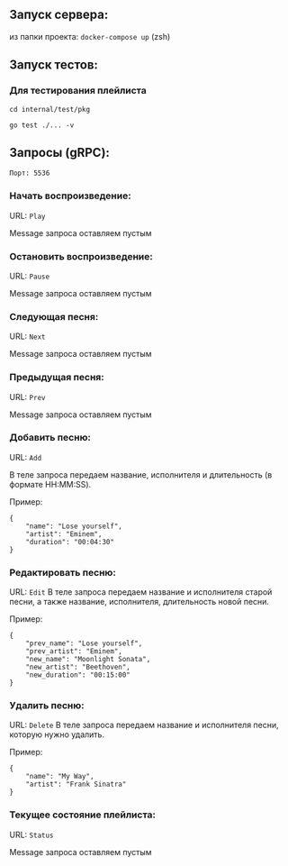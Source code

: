 ## Запуск сервера: 
из папки проекта:
`docker-compose up` (zsh)

## Запуск тестов:
### Для тестирования плейлиста
`cd internal/test/pkg`

`go test ./... -v`

## Запросы (gRPC):
```
Порт: 5536
```
### Начать воспроизведение:
URL: `Play`

Message запроса оставляем пустым

### Остановить воспроизведение:
URL: `Pause`

Message запроса оставляем пустым

### Следующая песня:
URL: `Next`

Message запроса оставляем пустым

### Предыдущая песня:
URL: `Prev`

Message запроса оставляем пустым

### Добавить песню:
URL: `Add`

В теле запроса передаем название, исполнителя и длительность (в формате HH:MM:SS).

Пример:
```
{
    "name": "Lose yourself",
    "artist": "Eminem",
    "duration": "00:04:30"
}
```

### Редактировать песню:
URL: `Edit`
В теле запроса передаем название и исполнителя старой песни, а также название, исполнителя, длительность новой песни.

Пример:
```
{
    "prev_name": "Lose yourself",
    "prev_artist": "Eminem",
    "new_name": "Moonlight Sonata",
    "new_artist": "Beethoven",
    "new_duration": "00:15:00"
}
```

### Удалить песню:
URL: `Delete`
В теле запроса передаем название и исполнителя песни, которую нужно удалить.

Пример:
```
{
    "name": "My Way",
    "artist": "Frank Sinatra"
}
```

### Текущее состояние плейлиста:
URL: `Status`

Message запроса оставляем пустым

